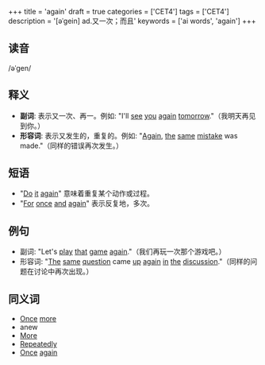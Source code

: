 +++
title = 'again'
draft = true
categories = ['CET4']
tags = ['CET4']
description = '[əˈgein] ad.又一次；而且'
keywords = ['ai words', 'again']
+++

## 读音
/əˈɡen/

## 释义
- **副词**: 表示又一次、再一。例如: "I'll [see](/post/see/) [you](/post/you/) [again](/post/again/) [tomorrow](/post/tomorrow/)."（我明天再见到你。）
- **形容词**: 表示又发生的，重复的。例如: "[Again](/post/again/), [the](/post/the/) [same](/post/same/) [mistake](/post/mistake/) was made."（同样的错误再次发生。）

## 短语
- "[Do](/post/do/) [it](/post/it/) [again](/post/again/)" 意味着重复某个动作或过程。
- "[For](/post/for/) [once](/post/once/) [and](/post/and/) [again](/post/again/)" 表示反复地，多次。

## 例句
- 副词: "Let's [play](/post/play/) [that](/post/that/) [game](/post/game/) [again](/post/again/)."（我们再玩一次那个游戏吧。）
- 形容词: "[The](/post/the/) [same](/post/same/) [question](/post/question/) came [up](/post/up/) [again](/post/again/) [in](/post/in/) [the](/post/the/) [discussion](/post/discussion/)."（同样的问题在讨论中再次出现。）

## 同义词
- [Once](/post/once/) [more](/post/more/)
- anew
- [More](/post/more/)
- [Repeatedly](/post/repeatedly/)
- [Once](/post/once/) [again](/post/again/)
